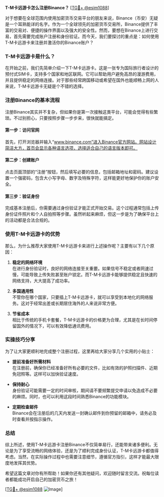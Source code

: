 **T-M卡远游卡怎么注册Binance？** [[TG💪+ @esim1088](https://t.me/s/esim1088)]

对于想要在全球范围内使用加密货币交易平台的朋友来说，Binance（币安）无疑是一个耳熟能详的名字。作为一个全球领先的加密货币交易所，Binance提供了丰富的交易对、便捷的操作界面以及强大的安全性。然而，要想在Binance上进行交易，首先需要完成账户注册和身份验证。而今天，我们要探讨的重点是：如何使用T-M卡远游卡来注册并激活你的Binance账户？

### T-M卡远游卡是什么？

在开始之前，我们先简单介绍一下T-M卡远游卡。这是一张专为国际旅行者设计的预付式SIM卡，支持多个国家和地区联网。它可以帮助用户避免高昂的漫游费用，并且提供稳定的网络连接。对于那些经常跨国移动或希望在国外也能顺畅上网的人来说，T-M卡远游卡无疑是个不错的选择。

### 注册Binance的基本流程

注册Binance其实并不复杂，但如果你是第一次接触这类平台，可能会觉得有些繁琐。不过别担心，只要按照步骤一步步来，很快就能搞定。

#### 第一步：访问官网

首先，打开浏览器并输入“www.binance.com”进入Binance官方网站。网站设计简洁大方，首页会显示各种语言选项，选择适合自己的语言版本即可。

#### 第二步：创建账户

点击页面顶部的“注册”按钮，然后填写必要的信息，包括邮箱地址和密码。建议设置一个强密码，包含大小写字母、数字及特殊字符，这样能更好地保护你的账户安全。

#### 第三步：验证身份

完成基本注册后，你需要通过身份验证才能正式开始交易。这个过程通常包括上传身份证件照片和个人自拍照等步骤。虽然听起来麻烦，但这一步是为了确保平台上的活动都是合法合规的。

### 使用T-M卡远游卡的优势

那么，为什么推荐大家使用T-M卡远游卡来进行上述操作呢？主要有以下几个原因：

1. **稳定的网络环境**  
   在进行身份验证时，良好的网络连接至关重要。如果信号不稳定或者网速过慢，可能导致上传失败甚至账户锁定。而T-M卡远游卡能够提供稳定且快速的网络支持，大大提高了成功率。

2. **多国通用性**  
   不管你在哪个国家，只要插上T-M卡远游卡，就可以享受到本地化的网络服务。这对于经常出差或长期居住海外的人来说非常方便。

3. **节省成本**  
   相比于传统的手机卡套餐，T-M卡远游卡的价格更为合理，尤其是在长时间停留国外的情况下，可以有效降低通讯费用。

### 实操技巧分享

为了让大家更顺利地完成整个注册过程，这里再给大家分享几个实用的小贴士：

- **提前准备好所需材料**  
  在注册前，确保你已经准备好所有必要的文件，比如有效的护照扫描件、近期免冠照等。这样可以加快验证速度。
  
- **保持耐心**  
  身份验证可能需要一定的时间审核，期间请不要频繁提交申请以免造成不必要的麻烦。同时，也可以利用这段时间熟悉Binance的功能模块。

- **定期检查邮件**  
  Binance会在注册后的几天内发送一封确认邮件到你预留的邮箱中，请务必及时查看并按指示操作。

### 总结

综上所述，使用T-M卡远游卡注册Binance不仅简单易行，还能带来诸多便利。无论是为了享受流畅的网络体验，还是为了顺利完成身份认证，T-M卡远游卡都值得考虑。当然，在实际操作过程中也需要注意细节，遵循官方指引，这样才能最大限度地发挥其优势。

希望这篇文章对你有所帮助！如果你还有其他疑问，欢迎随时留言交流。祝每位读者都能成功开启自己的加密货币之旅！

[[TG💪+ @esim1088](https://t.me/s/esim1088) ![Image](https://i.postimg.cc/4NQfJmqS/Snipaste-2025-05-13-00-14-12.png)]